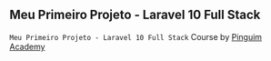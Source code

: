 ## Meu Primeiro Projeto - Laravel 10 Full Stack

`Meu Primeiro Projeto - Laravel 10 Full Stack` Course by [Pinguim Academy](https://pinguim.academy/)
